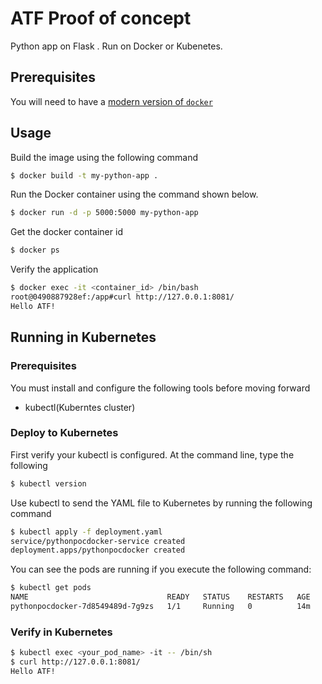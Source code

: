 # ATF Proof of concept

Python app on Flask . Run on Docker or Kubenetes.

## Prerequisites

You will need to have a [modern version of `docker`](https://docs.docker.com/engine/release-notes/) 

## Usage
Build the image using the following command

```bash
$ docker build -t my-python-app .
```

Run the Docker container using the command shown below.

```bash
$ docker run -d -p 5000:5000 my-python-app
```

Get the docker container id 

```bash
$ docker ps
```

Verify the application

```bash
$ docker exec -it <container_id> /bin/bash
root@0490887928ef:/app#curl http://127.0.0.1:8081/
Hello ATF!
```
## Running in Kubernetes

### Prerequisites
You must install and configure the following tools before moving forward

* kubectl(Kuberntes cluster)

### Deploy to Kubernetes

First verify your kubectl is configured. At the command line, type the following

```bash
$ kubectl version
```

Use kubectl to send the YAML file to Kubernetes by running the following command

```bash
$ kubectl apply -f deployment.yaml
service/pythonpocdocker-service created
deployment.apps/pythonpocdocker created
```

You can see the pods are running if you execute the following command:

```bash
$ kubectl get pods
NAME                               READY   STATUS    RESTARTS   AGE
pythonpocdocker-7d8549489d-7g9zs   1/1     Running   0          14m
```
### Verify in Kubernetes

```bash
$ kubectl exec <your_pod_name> -it -- /bin/sh
$ curl http://127.0.0.1:8081/
Hello ATF!
```
